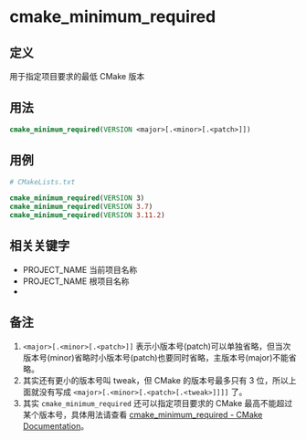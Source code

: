 # cmake_minimum_required

## 定义
用于指定项目要求的最低 CMake 版本

## 用法
````cmake
cmake_minimum_required(VERSION <major>[.<minor>[.<patch>]])
````

## 用例
````cmake
# CMakeLists.txt

cmake_minimum_required(VERSION 3)
cmake_minimum_required(VERSION 3.7)
cmake_minimum_required(VERSION 3.11.2)
````

## 相关关键字
- PROJECT_NAME 当前项目名称
- PROJECT_NAME 根项目名称
- 

## 备注
1. `<major>[.<minor>[.<patch>]]` 表示小版本号(patch)可以单独省略，但当次版本号(minor)省略时小版本号(patch)也要同时省略，主版本号(major)不能省略。
2. 其实还有更小的版本号叫 tweak，但 CMake 的版本号最多只有 3 位，所以上面就没有写成 `<major>[.<minor>[.<patch>[.<tweak>]]]]` 了。
4. 其实 `cmake_minimum_required` 还可以指定项目要求的 CMake 最高不能超过某个版本号，具体用法请查看 [cmake_minimum_required - CMake Documentation](https://cmake.org/cmake/help/latest/command/cmake_minimum_required.html?highlight=cmake_minimum_required)。